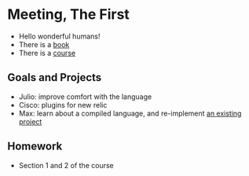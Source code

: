 # Meeting, The First
* Hello wonderful humans!
* There is a [book](https://headfirstgo.com)
* There is a [course](https://www.udemy.com/course/go-the-complete-developers-guide/)

## Goals and Projects
* Julio: improve comfort with the language
* Cisco: plugins for new relic
* Max: learn about a compiled language, and re-implement [an existing project](https://github.com/maxdotdotg/s3_pub_obj)

## Homework
* Section 1 and 2 of the course

